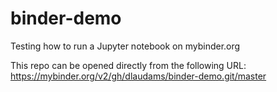 # binder-demo
Testing how to run a Jupyter notebook on mybinder.org

This repo can be opened directly from the following URL:
https://mybinder.org/v2/gh/dlaudams/binder-demo.git/master
